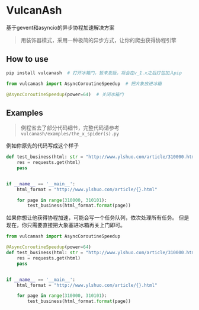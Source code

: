 # VulcanAsh
 基于gevent和asyncio的异步协程加速解决方案
> 用装饰器模式，采用一种极简的异步方式，让你的爬虫获得协程引擎

## How to use

```python
pip install vulcanash  # 打开冰箱门，暂未发版，将会在v_1.x之后打包加入pip

from vulcanash import AsyncCoroutineSpeedup  # 把大象放进冰箱

@AsyncCoroutineSpeedup(power=64)  # 关闭冰箱门
```

## Examples

> 例程省去了部分代码细节，完整代码请参考`vulcanash/examples/the_x_spider(s).py`

例如你原先的代码写成这个样子

```python
def test_business(html: str = "http://www.ylshuo.com/article/310000.html"):
    res = requests.get(html)
    pass


if __name__ == '__main__':
    html_format = "http://www.ylshuo.com/article/{}.html"

    for page in range(310000, 310101):
        test_business(html_format.format(page))
```

如果你想让他获得协程加速，可能会写一个任务队列，依次处理所有任务。 但是现在，你只需要直接把大象塞进冰箱再关上门即可。

```python
from vulcanash import AsyncCoroutineSpeedup

@AsyncCoroutineSpeedup(power=64)
def test_business(html: str = "http://www.ylshuo.com/article/310000.html"):
    res = requests.get(html)
    pass


if __name__ == '__main__':
    html_format = "http://www.ylshuo.com/article/{}.html"

    for page in range(310000, 310101):
        test_business(html_format.format(page))
```